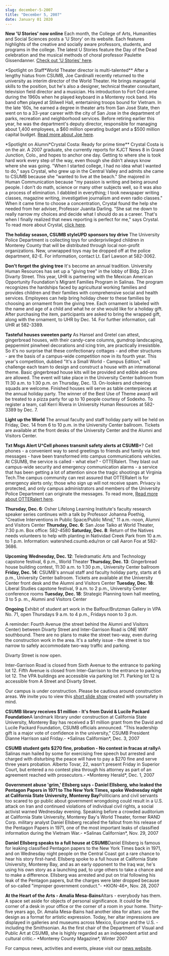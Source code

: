```yaml
---
slug: december-5-2007
title: "December 5, 2007"
date: January 01 2020
---
```


<p><strong>New 'U Stories' now online</strong> Each month, the College of Arts, Humanities and Social Sciences posts a 'U Story' on its website. Each features highlights of the creative and socially aware professors, students, and programs in the college. The latest U Stories feature the Day of the Dead celebration and the musical methods of choral professor Paulette Gissendanner. <a href="http://csumb.edu/site/x18671.xml">Check out 'U Stories' here</a>.
</p><p>&#42;Spotlight on Staff&#42;World Theater director is multi&#45;talented&#42;&#42; After a lengthy hiatus from CSUMB, Joe Cardinalli recently returned to the university as interim director of the World Theater. He brings managerial skills to the position, but he's also a designer, technical theater consultant, television field director and a musician. His introduction to Fort Ord came during the 1960s when he played keyboard in a Monterey rock band. His band often played at Stilwell Hall, entertaining troops bound for Vietnam. In the late '60s, he earned a degree in theater arts from San José State, then went on to a 33&#45;year career with the city of San Jose in the department of parks, recreation and neighborhood services. Before retiring earlier this year, he was the department's deputy director, responsible for managing about 1,400 employees, a $60 million operating budget and a $500 million capital budget. <a href="http://news.csumb.edu/site/x21008.xml">Read more about Joe here</a>.
</p><p>&#42;Spotlight on Alumni&#42;Crystal Costa: Ready for prime time&#42;&#42; Crystal Costa is on the air. A 2007 graduate, she currently reports for KJCT News 8 in Grand Junction, Colo., and hopes to anchor one day. Getting to where she is took hard work every step of the way, even though she didn't always know where she was going. "When I started college, I had no idea what I wanted to do," says Crystal, who grew up in the Central Valley and admits she came to CSUMB because she "wanted to live at the beach." She majored in Human Communication because "my passion is writing and being around people. I don't do math, science or many other subjects well, so it was also a process of elimination. I dabbled in everything; I took newspaper writing classes, magazine writing, investigative journalism and even radio classes." When it came time to choose a concentration, Crystal found the help she needed from her adviser, Professor Juanita Darling. "She sat me down to really narrow my choices and decide what I should do as a career. That's when I finally realized that news reporting is perfect for me," says Crystal. To read more about Crystal, <a href="http://news.csumb.edu/site/x21007.xml%20">click here</a>.
</p><p><strong>The holiday season, CSUMB styleUPD sponsors toy drive</strong> The University Police Department is collecting toys for underprivileged children in Monterey County that will be distributed through local non&#45;profit organizations. New, unwrapped toys may be dropped off at the police department, 82&#45;E. For information, contact Lt. Earl Lawson at 582&#45;3062.
</p><p><strong>Don't forget the giving tree</strong> It's become an annual tradition. University Human Resources has set up a "giving tree" in the lobby of Bldg. 23 on Divarty Street. This year, UHR is partnering with the Mexican American Opportunity Foundation's Migrant Families Program in Salinas. The program recognizes the hardships faced by agricultural working families and provides children and their families with comprehensive social and health services. Employees can help bring holiday cheer to these families by choosing an ornament from the giving tree. Each ornament is labeled with the name and age of a child and what he or she would like for a holiday gift. After purchasing the item, participants are asked to bring the wrapped gift, along with the ornament, to UHR by Dec. 14. For further information, call UHR at 582&#45;3389.
</p><p><strong>Tasteful houses sweeten party</strong> As Hansel and Gretel can attest, gingerbread houses, with their candy&#45;cane columns, gumdrop landscaping, peppermint pinwheel decorations and icing trim, are practically irresistible. So it's no surprise that these confectionary cottages &#45; and other structures &#45; are the basis of a campus&#45;wide competition now in its fourth year. This year's competition, dubbed "It's a Small World &#45; Campus Edition," will challenge each team to design and construct a house with an international theme. Basic gingerbread house kits will be provided and edible add&#45;ons are allowed. The event will take place in the University Center ballroom from 11:30 a.m. to 1:30 p.m. on Thursday, Dec. 13. On&#45;lookers and cheering squads are welcome. Finished houses will serve as table centerpieces at the annual holiday party. The winner of the Best Use of Theme award will be treated to a pizza party for up to 10 people courtesy of Sodexho. To register a team, call Kerri Rivera in University Human Resources at 582&#45;3389 by Dec. 7.
</p><p><strong>Light up the World</strong> The annual faculty and staff holiday party will be held on Friday, Dec. 14 from 6 to 10 p.m. in the University Center ballroom. Tickets are available at the front desks of the University Center and the Alumni and Visitors Center.
</p><p><strong>Txt Msgs Alert U</strong>&#42;<strong>Cell phones transmit safety alerts at CSUMB</strong>&#42;? Cell phones &#45; a convenient way to send greetings to friends and family via text messages &#45; have been transformed into campus communications vehicles. At CSUMB, the service is called &#45; what else? &#45; OTTERalert. They blast out campus&#45;wide security and emergency communication alarms &#45; a service that has been getting a lot of attention since the tragic shootings at Virginia Tech.The campus community can rest assured that OTTERalert is for emergency alerts only; those who sign up will not receive spam. Privacy is protected, and only campus administrators and members of the University Police Department can originate the messages. To read more, <a href="http://news.csumb.edu/site/x20695.xml%20">Read more about OTTERalert here</a>.
</p><p><strong>Thursday, Dec. 6</strong>: Osher Lifelong Learning Institute's faculty research speaker series continues with a talk by Professor Johanna Poethig, "Creative Interventions in Public Space/Public Mind," 11 a.m.&#45;noon, Alumni and Visitors Center <strong>Thursday, Dec. 6</strong>: San Jose Taiko at World Theater, 7:30 p.m. Box office: 582&#45;4580 <strong>Saturday, Dec. 8</strong>: Return of the Natives needs volunteers to help with planting in Natividad Creek Park from 10 a.m. to 1 p.m. Information: watershed.csumb.edu/ron or call Aaron Fox at 582&#45;3686.
</p><p><strong>Upcoming</strong> <strong>Wednesday, Dec. 12</strong>: Teledramatic Arts and Technology capstone festival, 6 p.m., World Theater <strong>Thursday, Dec. 13</strong>: Gingerbread house building contest, 11:30 a.m. to 1:30 p.m., University Center ballroom <strong>Friday, Dec. 14</strong>: CSUMB's annual staff and faculty holiday party, starts at 6 p.m., University Center ballroom. Tickets are available at the University Center front desk and the Alumni and Visitors Center <strong>Tuesday, Dec. 18</strong>: Liberal Studies capstone festival, 9 a.m. to 2 p.m., University Center conference rooms <strong>Tuesday, Dec. 18</strong>: Strategic Planning town hall meeting, 3 to 5 p. m., Alumni and Visitors Center
</p><p><strong>Ongoing</strong> Exhibit of student art work in the Balfour/Brutzman Gallery in VPA No. 71, open Thursdays 9 a.m. to 4 p.m., Fridays noon to 3 p.m.
</p><p>A reminder: Fourth Avenue &#40;the street behind the Alumni and Visitors Center&#41; between Divarty Street and Inter&#45;Garrison Road is ONE WAY southbound. There are no plans to make the street two&#45;way, even during the construction work in the area. It's a safety issue &#45; the street is too narrow to safely accommodate two&#45;way traffic and parking.
</p><p>Divarty Street is now open.
</p><p>Inter&#45;Garrison Road is closed from Sixth Avenue to the entrance to parking lot 12. Fifth Avenue is closed from Inter&#45;Garrison to the entrance to parking lot 12. The VPA buildings are accessible via parking lot 71. Parking lot 12 is accessible from A Street and Divarty Street.
</p><p>Our campus is under construction. Please be cautious around construction areas. We invite you to view this <a href="http://cdo.csumb.edu/site/x4929.xml%20">short slide show</a> created with yoursafety in mind.
</p><p><strong>CSUMB library receives $1 million &#45; It's from David &amp; Lucile Packard Foundation</strong>A landmark library under construction at California State University, Monterey Bay has received a $1 million grant from the David and Lucile Packard Foundation, CSUMB officials announced. "This leadership gift is a major vote of confidence in the university," CSUMB President Dianne Harrison said Friday.&#45; &#42;Salinas Californian&#42;, Dec. 3, 2007
</p><p><strong>CSUMB student gets $270 fine, probation &#45; No contest in fracas at rally</strong>A Salinas man hailed by some for exercising free speech but arrested and charged with disturbing the peace will have to pay a $270 fine and serve three years probation. Alberto Tovar, 22, wasn't present Friday in Superior Court, but entered a no contest plea through his attorney as part of an agreement reached with prosecutors.&#45; &#42;Monterey Herald&#42;, Dec. 1, 2007
</p><p><strong>Government abuse 'grim,' Ellsberg says &#45; Daniel Ellsberg, who leaked the Pentagon Papers in 1971 to The New York Times, spoke Wednesday night at California State University, Monterey Bay</strong>Politicians and civil servants too scared to go public about government wrongdoing could result in a U.S. attack on Iran and continued violations of individual civil rights, a social activist warned Wednesday evening. Speaking before a crowded auditorium at California State University, Monterey Bay's World Theater, former RAND Corp. military analyst Daniel Ellsberg recalled the fallout from his release of the Pentagon Papers in 1971, one of the most important leaks of classified information during the Vietnam War.&#45; &#42;Salinas Californian&#42;, Nov. 29, 2007
</p><p><strong>Daniel Ellsberg speaks to a full house at CSUMB</strong>Daniel Ellsberg is famous for leaking classified Pentagon papers to the New York Times back in 1971, and on Wednesday night people on the Central Coast got a rare chance to hear his story first&#45;hand. Ellsberg spoke to a full house at California State University, Monterey Bay, and as an early opponent to the Iraq war, he's using his own story as a launching pad, to urge others to take a chance and to make a difference. Ellsberg was arrested and put on trial following his leak of the Pentagon papers, but the charges were later dropped because of so&#45;called "improper government conduct."&#45; &#42;KION&#45;46&#42;, Nov. 28, 2007
</p><p><strong>At the Heart of the Arts &#45; Amalia Mesa&#45;Bains</strong>Altars &#45; everybody has them. A space set aside for objects of personal significance. It could be the corner of a desk in your office or the corner of a room in your home. Thirty&#45;five years ago, Dr. Amalia Mesa&#45;Bains had another idea for altars: use the design as a format for artistic expression. Today, her altar impressions are displayed in galleries and museums across Mexico, Europe and the U.S. &#45; including the Smithsonian. As the first chair of the Department of Visual and Public Art at CSUMB, she is highly regarded as an independent artist and cultural critic.&#45; &#42;Monterey County Magazine&#42;, Winter 2007
</p><p>For campus news, activities and events, please visit our <a href="http://www.csumb.edu/news%20">news website</a>.
</p>
